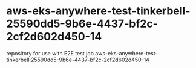 # aws-eks-anywhere-test-tinkerbell-25590dd5-9b6e-4437-bf2c-2cf2d602d450-14
repository for use with E2E test job aws-eks-anywhere-test-tinkerbell:25590dd5-9b6e-4437-bf2c-2cf2d602d450-14
